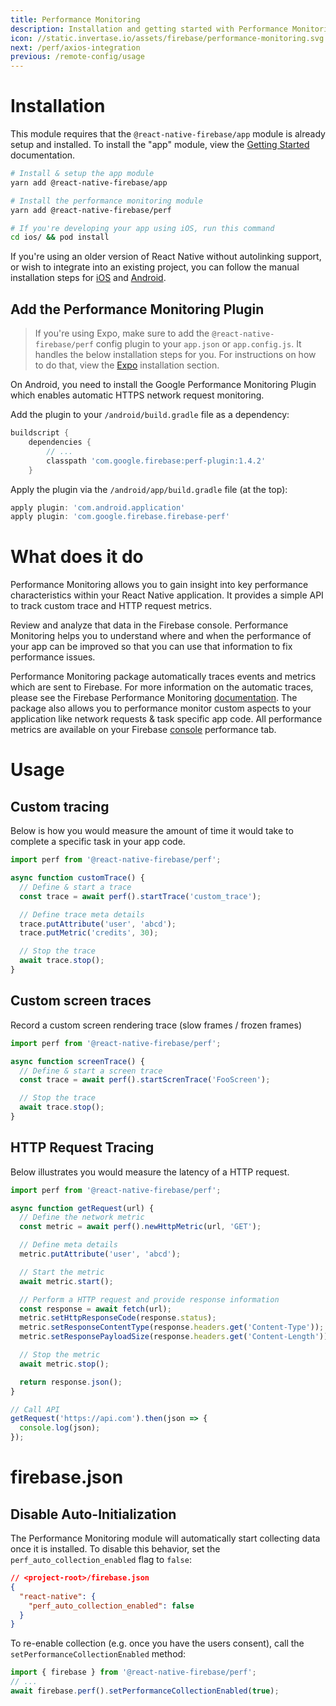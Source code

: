 ```yaml
---
title: Performance Monitoring
description: Installation and getting started with Performance Monitoring.
icon: //static.invertase.io/assets/firebase/performance-monitoring.svg
next: /perf/axios-integration
previous: /remote-config/usage
---
```


# Installation

This module requires that the `@react-native-firebase/app` module is already setup and installed. To install the "app" module, view the
[Getting Started](/) documentation.

```bash
# Install & setup the app module
yarn add @react-native-firebase/app

# Install the performance monitoring module
yarn add @react-native-firebase/perf

# If you're developing your app using iOS, run this command
cd ios/ && pod install
```

If you're using an older version of React Native without autolinking support, or wish to integrate into an existing project,
you can follow the manual installation steps for [iOS](/perf/usage/installation/ios) and [Android](/perf/usage/installation/android).

## Add the Performance Monitoring Plugin

> If you're using Expo, make sure to add the `@react-native-firebase/perf` config plugin to your `app.json` or `app.config.js`. It handles the below installation steps for you. For instructions on how to do that, view the [Expo](/#expo) installation section.

On Android, you need to install the Google Performance Monitoring Plugin which enables automatic
HTTPS network request monitoring.

Add the plugin to your `/android/build.gradle` file as a dependency:

```groovy
buildscript {
    dependencies {
        // ...
        classpath 'com.google.firebase:perf-plugin:1.4.2'
    }
```

Apply the plugin via the `/android/app/build.gradle` file (at the top):

```groovy
apply plugin: 'com.android.application'
apply plugin: 'com.google.firebase.firebase-perf'
```

# What does it do

Performance Monitoring allows you to gain insight into key performance characteristics within your React Native application.
It provides a simple API to track custom trace and HTTP request metrics.

<Youtube id="0EHSPFvH7vk" />

Review and analyze that data in the Firebase console. Performance Monitoring helps you to understand where and when the
performance of your app can be improved so that you can use that information to fix performance issues.

Performance Monitoring package automatically traces events and metrics which are sent to Firebase. For more information
on the automatic traces, please see the Firebase Performance Monitoring [documentation](https://firebase.google.com/docs/perf-mon/auto_duration-traces-metrics_ios-android).
The package also allows you to performance monitor custom aspects to your application like network requests & task specific
app code. All performance metrics are available on your Firebase [console](https://console.firebase.google.com/u/0/) performance tab.

# Usage

## Custom tracing

Below is how you would measure the amount of time it would take to complete a specific task in your app code.

```jsx
import perf from '@react-native-firebase/perf';

async function customTrace() {
  // Define & start a trace
  const trace = await perf().startTrace('custom_trace');

  // Define trace meta details
  trace.putAttribute('user', 'abcd');
  trace.putMetric('credits', 30);

  // Stop the trace
  await trace.stop();
}
```

## Custom screen traces

Record a custom screen rendering trace (slow frames / frozen frames)

```jsx
import perf from '@react-native-firebase/perf';

async function screenTrace() {
  // Define & start a screen trace
  const trace = await perf().startScrenTrace('FooScreen');

  // Stop the trace
  await trace.stop();
}
```

## HTTP Request Tracing

Below illustrates you would measure the latency of a HTTP request.

```jsx
import perf from '@react-native-firebase/perf';

async function getRequest(url) {
  // Define the network metric
  const metric = await perf().newHttpMetric(url, 'GET');

  // Define meta details
  metric.putAttribute('user', 'abcd');

  // Start the metric
  await metric.start();

  // Perform a HTTP request and provide response information
  const response = await fetch(url);
  metric.setHttpResponseCode(response.status);
  metric.setResponseContentType(response.headers.get('Content-Type'));
  metric.setResponsePayloadSize(response.headers.get('Content-Length'));

  // Stop the metric
  await metric.stop();

  return response.json();
}

// Call API
getRequest('https://api.com').then(json => {
  console.log(json);
});
```

# firebase.json

## Disable Auto-Initialization

The Performance Monitoring module will automatically start collecting data once it is installed. To disable this behavior,
set the `perf_auto_collection_enabled` flag to `false`:

```json
// <project-root>/firebase.json
{
  "react-native": {
    "perf_auto_collection_enabled": false
  }
}
```

To re-enable collection (e.g. once you have the users consent), call the `setPerformanceCollectionEnabled` method:

```js
import { firebase } from '@react-native-firebase/perf';
// ...
await firebase.perf().setPerformanceCollectionEnabled(true);
```
